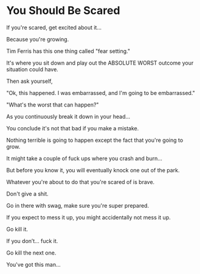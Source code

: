 # You Should Be Scared

If you're scared, get excited about it...

Because you're growing.

Tim Ferris has this one thing called "fear setting."

It's where you sit down and play out the ABSOLUTE WORST outcome your situation could have.

Then ask yourself,

"Ok, this happened. I was embarrassed, and I'm going to be embarrassed."

"What's the worst that can happen?"

As you continuously break it down in your head…

You conclude it's not that bad if you make a mistake.

Nothing terrible is going to happen except the fact that you're going to grow.

It might take a couple of fuck ups where you crash and burn…

But before you know it, you will eventually knock one out of the park.

Whatever you're about to do that you're scared of is brave.

Don't give a shit.

Go in there with swag, make sure you're super prepared.

If you expect to mess it up, you might accidentally not mess it up.

Go kill it.

If you don’t… fuck it.

Go kill the next one.

You've got this man...
